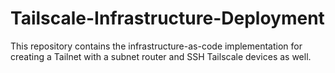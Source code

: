 # Tailscale-Infrastructure-Deployment
This repository contains the infrastructure-as-code implementation for creating a Tailnet with a subnet router and SSH Tailscale devices as well. 

